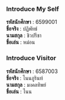 ### Introduce My Self
**รหัสนักศึกษา**  : 6599001<br>
**ชื่อจริง** : ปฏิพัทธ์<br>
**นามสกุล** : ชิวปรีชา<br>
**ชื่อเล่น** : หม่อน<br>

### Introduce Visitor
**รหัสนักศึกษา**  : 6587003<br>
**ชื่อจริง** : ไนนภูรินท์<br>
**นามสกุล** : มงคลทิพย์<br>
**ชื่อเล่น** : ไนน<br>